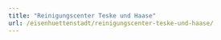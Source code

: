 ```yaml
---
title: "Reinigungscenter Teske und Haase"
url: /eisenhuettenstadt/reinigungscenter-teske-und-haase/
---
```

